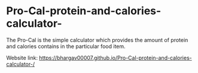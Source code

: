 # Pro-Cal-protein-and-calories-calculator-
The Pro-Cal is the simple calculator which provides the amount of protein and calories contains in the particular food item.


Website link: https://bhargav00007.github.io/Pro-Cal-protein-and-calories-calculator-/

